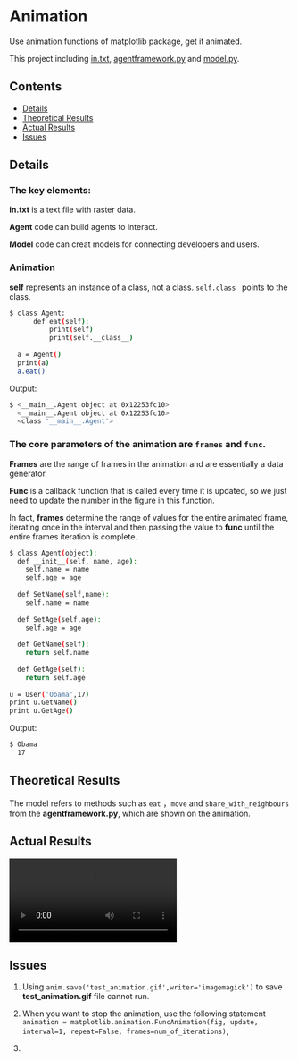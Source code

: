 # Animation

Use animation functions of matplotlib package, get it animated.

This project including [in.txt](https://github.com/hahatori/Animation/blob/master/in.txt), [agentframework.py](https://github.com/hahatori/Animation/blob/master/agentframework.py) and [model.py](https://github.com/hahatori/Animation/blob/master/model.py).

## Contents

- [Details](#details)
- [Theoretical Results](#theoretical-results)
- [Actual Results](#actual-results)
- [Issues](#issues)

## Details

### The key elements:

**in.txt** is a text file with raster data.

**Agent** code can build agents to interact.

**Model** code can creat models for connecting developers and users.

### Animation

**self** represents an instance of a class, not a class. ```self.class ``` points to the class.

```sh
$ class Agent:       
      def eat(self): 
          print(self)
          print(self.__class__)
      
  a = Agent() 
  print(a)
  a.eat()  
```
Output:

```sh
$ <__main__.Agent object at 0x12253fc10>
  <__main__.Agent object at 0x12253fc10>
  <class '__main__.Agent'>
```

### The core parameters of the **animation** are ```frames``` and ```func```.

**Frames** are the range of frames in the animation and are essentially a data generator.

**Func** is a callback function that is called every time it is updated, so we just need to update the number in the figure in this function.

In fact, **frames** determine the range of values for the entire animated frame, iterating once in the interval and then passing the value to **func** until the entire frames iteration is complete.

```sh
$ class Agent(object): 
  def __init__(self, name, age): 
    self.name = name 
    self.age = age 
  
  def SetName(self,name): 
    self.name = name 
  
  def SetAge(self,age): 
    self.age = age 
  
  def GetName(self): 
    return self.name 
  
  def GetAge(self): 
    return self.age 
  
u = User('Obama',17) 
print u.GetName() 
print u.GetAge() 
```

Output:

```sh
$ Obama
  17
```

## Theoretical Results

The model refers to methods such as ```eat``` ，```move``` and ```share_with_neighbours``` from the **agentframework.py**, which are shown on the animation.

## Actual Results

![Animation](https://github.com/hahatori/Python_Assignment1/blob/master/Ani.mov)

## Issues

1. Using ```anim.save('test_animation.gif',writer='imagemagick')``` to save **test_animation.gif** file cannot run.

2. When you want to stop the animation, use the following statement ```animation = matplotlib.animation.FuncAnimation(fig, update, interval=1, repeat=False, frames=num_of_iterations)```,
3. 

